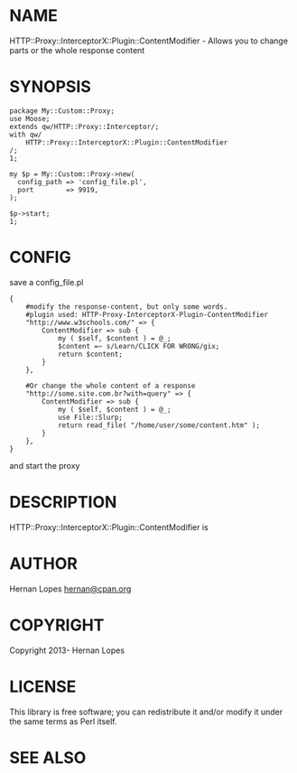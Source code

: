 # NAME

HTTP::Proxy::InterceptorX::Plugin::ContentModifier - Allows you to change parts or the whole response content

# SYNOPSIS

    package My::Custom::Proxy;
    use Moose;
    extends qw/HTTP::Proxy::Interceptor/;
    with qw/
        HTTP::Proxy::InterceptorX::Plugin::ContentModifier
    /;
    1;

    my $p = My::Custom::Proxy->new(
      config_path => 'config_file.pl',
      port        => 9919,
    );

    $p->start;
    1;



# CONFIG

save a config\_file.pl

    {
        #modify the response-content, but only some words.
        #plugin used: HTTP-Proxy-InterceptorX-Plugin-ContentModifier
        "http://www.w3schools.com/" => {
            ContentModifier => sub {
                my ( $self, $content ) = @_;
                $content =~ s/Learn/CLICK FOR WRONG/gix;
                return $content;
            }
        },

        #Or change the whole content of a response
        "http://some.site.com.br?with=query" => {
            ContentModifier => sub {
                my ( $self, $content ) = @_;
                use File::Slurp;
                return read_file( "/home/user/some/content.htm" );
            }
        },
    }

and start the proxy

# DESCRIPTION

HTTP::Proxy::InterceptorX::Plugin::ContentModifier is

# AUTHOR

Hernan Lopes <hernan@cpan.org>

# COPYRIGHT

Copyright 2013- Hernan Lopes

# LICENSE

This library is free software; you can redistribute it and/or modify
it under the same terms as Perl itself.

# SEE ALSO
